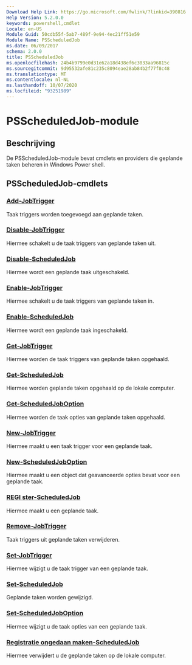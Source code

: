```yaml
---
Download Help Link: https://go.microsoft.com/fwlink/?linkid=390816
Help Version: 5.2.0.0
keywords: powershell,cmdlet
Locale: en-US
Module Guid: 50cdb55f-5ab7-489f-9e94-4ec21ff51e59
Module Name: PSScheduledJob
ms.date: 06/09/2017
schema: 2.0.0
title: PSScheduledJob
ms.openlocfilehash: 24b4b9799e0d31e62a18d438ef6c3033aa96815c
ms.sourcegitcommit: 9d95532afe81c235c8094eae28ab84b2f77f8c48
ms.translationtype: MT
ms.contentlocale: nl-NL
ms.lasthandoff: 10/07/2020
ms.locfileid: "93251989"
---
```

# PSScheduledJob-module

## Beschrijving

De PSScheduledJob-module bevat cmdlets en providers die geplande taken beheren in Windows Power shell.

## PSScheduledJob-cmdlets

### [Add-JobTrigger](Add-JobTrigger.md)
Taak triggers worden toegevoegd aan geplande taken.

### [Disable-JobTrigger](Disable-JobTrigger.md)
Hiermee schakelt u de taak triggers van geplande taken uit.

### [Disable-ScheduledJob](Disable-ScheduledJob.md)
Hiermee wordt een geplande taak uitgeschakeld.

### [Enable-JobTrigger](Enable-JobTrigger.md)
Hiermee schakelt u de taak triggers van geplande taken in.

### [Enable-ScheduledJob](Enable-ScheduledJob.md)
Hiermee wordt een geplande taak ingeschakeld.

### [Get-JobTrigger](Get-JobTrigger.md)
Hiermee worden de taak triggers van geplande taken opgehaald.

### [Get-ScheduledJob](Get-ScheduledJob.md)
Hiermee worden geplande taken opgehaald op de lokale computer.

### [Get-ScheduledJobOption](Get-ScheduledJobOption.md)
Hiermee worden de taak opties van geplande taken opgehaald.

### [New-JobTrigger](New-JobTrigger.md)
Hiermee maakt u een taak trigger voor een geplande taak.

### [New-ScheduledJobOption](New-ScheduledJobOption.md)
Hiermee maakt u een object dat geavanceerde opties bevat voor een geplande taak.

### [REGI ster-ScheduledJob](Register-ScheduledJob.md)
Hiermee maakt u een geplande taak.

### [Remove-JobTrigger](Remove-JobTrigger.md)
Taak triggers uit geplande taken verwijderen.

### [Set-JobTrigger](Set-JobTrigger.md)
Hiermee wijzigt u de taak trigger van een geplande taak.

### [Set-ScheduledJob](Set-ScheduledJob.md)
Geplande taken worden gewijzigd.

### [Set-ScheduledJobOption](Set-ScheduledJobOption.md)
Hiermee wijzigt u de taak opties van een geplande taak.

### [Registratie ongedaan maken-ScheduledJob](Unregister-ScheduledJob.md)
Hiermee verwijdert u de geplande taken op de lokale computer.
